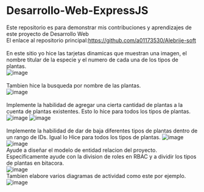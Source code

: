 # Desarrollo-Web-ExpressJS
Este repositorio es para demonstrar mis contribuciones y aprendizajes de este proyecto de Desarrollo Web
</br>
El enlace al repositorio principal:https://github.com/a01173530/Alebrije-soft
</br>
</br>
En este sitio yo hice las tarjetas dinamicas que muestran una imagen, el nombre titular de la especie y el numero de cada una de los tipos de plantas.
</br>
![image](https://github.com/A01704868/Desarrollo-Web-ExpressJS/assets/78516893/a5fb71d5-bb9b-461f-9323-ae05e3ad6c17)
</br>
</br>
Tambien hice la busqueda por nombre de las plantas.
</br>
![image](https://github.com/A01704868/Desarrollo-Web-ExpressJS/assets/78516893/16e96f02-02c0-4c13-84fb-f1e90703763e)
</br>
</br>
Implemente la habilidad de agregar una cierta cantidad de plantas a la cuenta de plantas existentes. Esto lo hice para todos los tipos de plantas.
</br>
![image](https://github.com/A01704868/Desarrollo-Web-ExpressJS/assets/78516893/3889b76e-7d63-4067-9d56-80d70fbd616d)
![image](https://github.com/A01704868/Desarrollo-Web-ExpressJS/assets/78516893/4ee459b1-86d1-4696-b0c0-cad89b78a842)
</br>
</br>
Implemente la habilidad de dar de baja diferentes tipos de plantas dentro de un rango de IDs. Igual lo Hice para todos los tipos de plantas.
![image](https://github.com/A01704868/Desarrollo-Web-ExpressJS/assets/78516893/58a64aa7-a1ab-4563-b1fe-44d85d9cca57)
![image](https://github.com/A01704868/Desarrollo-Web-ExpressJS/assets/78516893/f205e54d-3d81-4752-965a-205c448e0f1d)
</br>
Ayude a diseñar el modelo de entidad relacion del proyecto. Especificamente ayude con la division de roles en RBAC y a dividir los tipos de plantas en bitacora.
</br>
![image](https://github.com/A01704868/Desarrollo-Web-ExpressJS/assets/78516893/1332d323-c4fb-4643-9e97-43ee6c42ccf2)
</br>
Tambien elabore varios diagramas de actividad como este por ejemplo.
</br>
![image](https://github.com/A01704868/Desarrollo-Web-ExpressJS/assets/78516893/931d546d-5519-4c74-b0af-f4b10dd5b53c)
